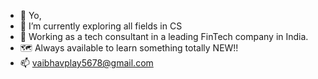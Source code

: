 - 👋 Yo,
- 👀 I’m currently exploring all fields in CS
- 🌱 Working as a tech consultant in a leading FinTech company in India.
- 🗺 Always available to learn something totally NEW!!
- 📫 vaibhavplay5678@gmail.com

<!---
vaibhavgit9210/vaibhavgit9210 is a ✨ special ✨ repository because its `README.md` (this file) appears on your GitHub profile.
You can click the Preview link to take a look at your changes.
--->
